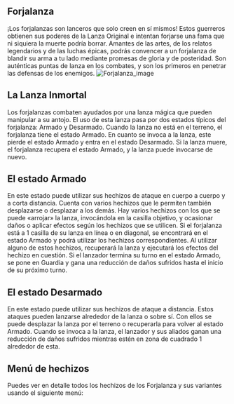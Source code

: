 ## Forjalanza
¡Los forjalanzas son lanceros que solo creen en sí mismos! Estos guerreros obtienen sus poderes de la Lanza Original e intentan forjarse una fama que ni siquiera la muerte podría borrar. Amantes de las artes, de los relatos legendarios y de las luchas épicas, podrás convencer a un forjalanza de blandir su arma a tu lado mediante promesas de gloria y de posteridad. Son auténticas puntas de lanza en los combates, y son los primeros en penetrar las defensas de los enemigos.
![Forjalanza_image](https://cdn.discordapp.com/attachments/1103795819691376721/1103797217497723020/20.png)

## La Lanza Inmortal
Los forjalanzas combaten ayudados por una lanza mágica que pueden manipular a su antojo.
El uso de esta lanza pasa por dos estados típicos del forjalanza: Armado y Desarmado.
Cuando la lanza no está en el terreno, el forjalanza tiene el estado Armado.
En cuanto se invoca a la lanza, este pierde el estado Armado y entra en el estado Desarmado.
Si la lanza muere, el forjalanza recupera el estado Armado, y la lanza puede invocarse de nuevo.

## El estado Armado
En este estado puede utilizar sus hechizos de ataque en cuerpo a cuerpo y a corta distancia.
Cuenta con varios hechizos que le permiten también desplazarse o desplazar a los demás.
Hay varios hechizos con los que se puede «arrojar» la lanza, invocándola en la casilla objetivo, y ocasionar daños o aplicar efectos según los hechizos que se utilicen.
Si el forjalanza está a 1 casilla de su lanza en línea o en diagonal, se encontrará en el estado Armado y podrá utilizar los hechizos correspondientes.
Al utilizar alguno de estos hechizos, recuperará la lanza y ejecutará los efectos del hechizo en cuestión.
Si el lanzador termina su turno en el estado Armado, se pone en Guardia y gana una reducción de daños sufridos hasta el inicio de su próximo turno.

## El estado Desarmado
En este estado puede utilizar sus hechizos de ataque a distancia.
Estos ataques pueden lanzarse alrededor de la lanza o sobre sí.
Con ellos se puede desplazar la lanza por el terreno o recuperarla para volver al estado Armado.
Cuando se invoca a la lanza, el lanzador y sus aliados ganan una reducción de daños sufridos mientras estén en zona de cuadrado 1 alrededor de esta.

## Menú de hechizos
Puedes ver en detalle todos los hechizos de los Forjalanza y sus variantes usando el siguiente menú:
<component type={FORJALANZA_SPELLS_MENU}>